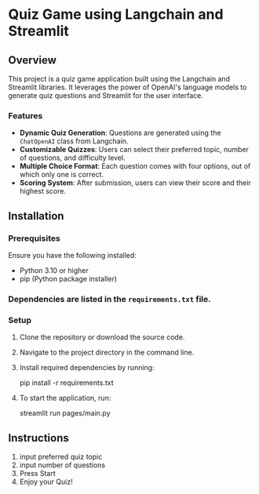 # Quiz Game using Langchain and Streamlit

## Overview
This project is a quiz game application built using the Langchain and Streamlit libraries. It leverages the power of OpenAI's language models to generate quiz questions and Streamlit for the user interface.

### Features
- **Dynamic Quiz Generation**: Questions are generated using the `ChatOpenAI` class from Langchain.
- **Customizable Quizzes**: Users can select their preferred topic, number of questions, and difficulty level.
- **Multiple Choice Format**: Each question comes with four options, out of which only one is correct.
- **Scoring System**: After submission, users can view their score and their highest score.


## Installation

### Prerequisites
Ensure you have the following installed:
- Python 3.10 or higher
- pip (Python package installer)

### Dependencies are listed in the `requirements.txt` file.

### Setup
1. Clone the repository or download the source code.
2. Navigate to the project directory in the command line.
3. Install required dependencies by running:

    pip install -r requirements.txt
4. To start the application, run:

    streamlit run pages/main.py

## Instructions
1. input preferred quiz topic
2. input number of questions
3. Press Start
4. Enjoy your Quiz!

